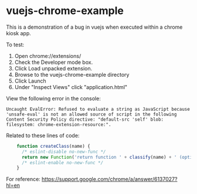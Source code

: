 # vuejs-chrome-example

This is a demonstration of a bug in vuejs when executed within a chrome kiosk app.

To test:

1. Open chrome://extensions/
2. Check the Developer mode box.
3. Click Load unpacked extension.
4. Browse to the vuejs-chrome-example directory
5. Click Launch
6. Under "Inspect Views" click "application.html"

View the following error in the console:

```
Uncaught EvalError: Refused to evaluate a string as JavaScript because 'unsafe-eval' is not an allowed source of script in the following Content Security Policy directive: "default-src 'self' blob: filesystem: chrome-extension-resource:".
```

Related to these lines of code:

```javascript
    function createClass(name) {
      /* eslint-disable no-new-func */
      return new Function('return function ' + classify(name) + ' (options) { this._init(options) }')();
      /* eslint-enable no-new-func */
    }
```

For reference: https://support.google.com/chrome/a/answer/6137027?hl=en